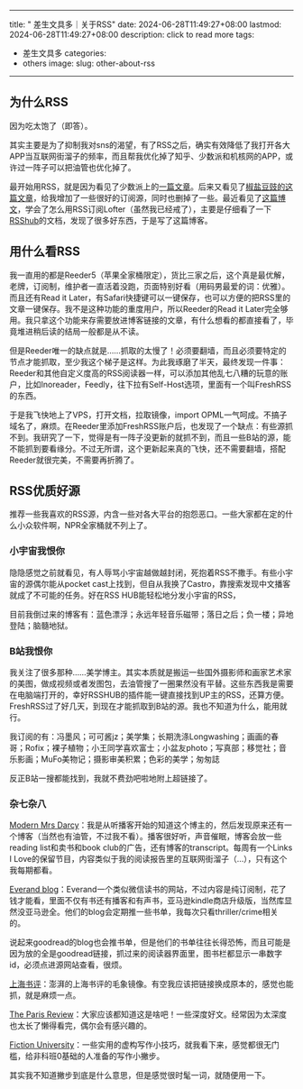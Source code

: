 




---
title: " 差生文具多｜关于RSS"
date: 2024-06-28T11:49:27+08:00
lastmod: 2024-06-28T11:49:27+08:00
description: click to read more
tags:
- 差生文具多
categories:
- others
image: 
slug: other-about-rss
---




## 为什么RSS

因为吃太饱了（即答）。

其实主要是为了抑制我对sns的渴望，有了RSS之后，确实有效降低了我打开各大APP当互联网街溜子的频率，而且帮我优化掉了知乎、少数派和机核网的APP，或许过一阵子可以把油管也优化掉了。

最开始用RSS，就是因为看见了少数派上的[一篇文章](https://sspai.com/post/56198)。后来又看见了[椒盐豆豉的这篇文章](https://blog.douchi.space/my-rss-setup/)，给我增加了一些很好的订阅源，同时也删掉了一些。最近看见了[这篇博文](https://gregueria.icu/posts/all-about-rss/)，学会了怎么用RSS订阅Lofter（虽然我已经戒了），主要是仔细看了一下[RSShub](https://docs.rsshub.app/zh/)的文档，发现了很多好东西，于是写了这篇博客。

## 用什么看RSS

我一直用的都是Reeder5（苹果全家桶限定），货比三家之后，这个真是最优解，老牌，订阅制，维护者一直活着没跑，页面特别好看（用码男最爱的词：优雅）。而且还有Read it Later，有Safari快捷键可以一键保存，也可以方便的把RSS里的文章一键保存。我不是这种功能的重度用户，所以Reeder的Read it Later完全够用。我只拿这个功能来存需要放进博客链接的文章，有什么想看的都直接看了，毕竟堆进稍后读的结局一般都是从不读。

但是Reeder唯一的缺点就是……抓取的太慢了！必须要翻墙，而且必须要特定的节点才能抓取，至少我这个梯子是这样。为此我琢磨了半天，最终发现一件事：Reeder和其他自定义度高的RSS阅读器一样，可以添加其他乱七八糟的玩意的账户，比如Inoreader，Feedly，往下拉有Self-Host选项，里面有一个叫FreshRSS的东西。

于是我飞快地上了VPS，打开文档，拉取镜像，import OPML一气呵成。不搞子域名了，麻烦。在Reeder里添加FreshRSS账户后，也发现了一个缺点：有些源抓不到。我研究了一下，觉得是有一阵子没更新的就抓不到，而且一些B站的源，能不能抓到要看缘分。不过无所谓，这个更新起来真的飞快，还不需要翻墙，搭配Reeder就很完美，不需要再折腾了。

## RSS优质好源

推荐一些我喜欢的RSS源，内含一些对各大平台的抱怨恶口。一些大家都在定的什么小众软件啊，NPR全家桶就不列上了。
### 小宇宙我恨你

隐隐感觉之前就看见，有人辱骂小宇宙越做越封闭，死抱着RSS不撒手。有些小宇宙的源偶尔能从pocket cast上找到，但自从我换了Castro，靠搜索发现中文播客就成了不可能的任务。好在RSS HUB能轻松地分发小宇宙的RSS，

目前我倒过来的博客有：蓝色漂浮；永远年轻音乐磁带；落日之后；负一楼；异地登陆；脑髓地狱。
### B站我恨你

我关注了很多那种……美学博主。其实本质就是搬运一些国外摄影师和画家艺术家的美图，做成视频或者发图包，去油管搜了一圈果然没有平替。这些东西我是需要在电脑端打开的，幸好RSSHUB的插件能一键直接找到UP主的RSS，还算方便。FreshRSS过了好几天，到现在才能抓取到B站的源。我也不知道为什么，能用就行。

我订阅的有：冯墨风；可可酱jz；美学集；长期洗涤Longwashing；画画的春哥；Rofix；裸子植物；小王同学喜欢富士；小盆友photo；写真部；移觉社；音乐影画；MuFo美物记；摄影审美积累；色彩的美学；匆匆誌

反正B站一搜都能找到，我就不费劲吧啦地附上超链接了。

### 杂七杂八

[Modern Mrs Darcy](https://modernmrsdarcy.com/)：我是从听播客开始的知道这个博主的，然后发现原来还有一个博客（当然也有油管，不过我不看）。播客很好听，声音催眠，博客会放一些reading list和卖书和book club的广告，还有博客的transcript。每周有一个Links I Love的保留节目，内容类似于我的阅读报告里的互联网街溜子（…），只有这个我每期都看。

[Everand blog](https://www.everand.com/blog)：Everand一个类似微信读书的网站，不过内容是纯订阅制，花了钱才能看，里面不仅有书还有播客和有声书，亚马逊kindle商店升级版，当然库显然没亚马逊全。他们的blog会定期推一些书单，我每次只看thriller/crime相关的。

说起来goodread的blog也会推书单，但是他们的书单往往长得恐怖，而且可能是因为放的全是goodread链接，抓过来的阅读器界面里，图书栏都显示一串数字id，必须点进源网站查看，很烦。

[上海书评](https://pullopen.xyz/@shuping/112687302960116939)：澎湃的上海书评的毛象镜像。有空我应该把链接换成原本的，感觉也能抓，就是麻烦一点。

[The Paris Review](https://www.theparisreview.org/)：大家应该都知道这是啥吧！一些深度好文。经常因为太深度也太长了懒得看完，偶尔会有感兴趣的。

[Fiction University](http://blog.janicehardy.com/)：一些实用的虚构写作小技巧，就我看下来，感觉都很无门槛，给非科班0基础的人准备的写作小撇步。

其实我不知道撇步到底是什么意思，但是感觉很时髦一词，就随便用一下。




